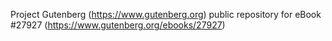 Project Gutenberg (https://www.gutenberg.org) public repository for eBook #27927 (https://www.gutenberg.org/ebooks/27927)
